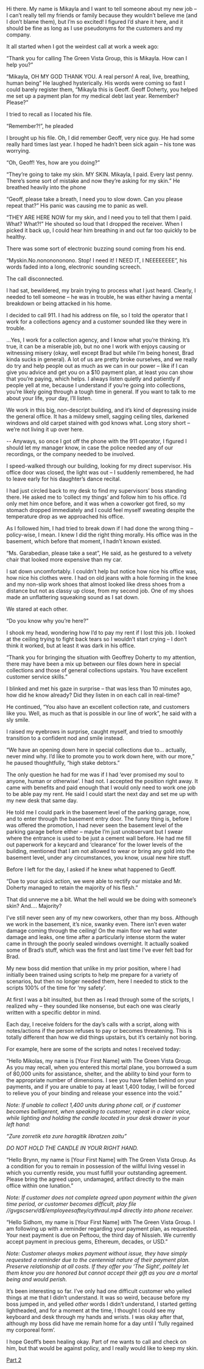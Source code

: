 Hi there. My name is Mikayla and I want to tell someone about my new job – I can’t really tell my friends or family because they wouldn’t believe me (and I don’t blame them), but I’m so excited! I figured I’d share it here, and it should be fine as long as I use pseudonyms for the customers and my company.

It all started when I got the weirdest call at work a week ago:

“Thank you for calling The Green Vista Group, this is Mikayla. How can I help you?”

“Mikayla, OH MY GOD THANK YOU. A real person! A real, live, breathing, human being” He laughed hysterically. His words were coming so fast I could barely register them, “Mikayla this is Geoff. Geoff Doherty, you helped me set up a payment plan for my medical debt last year. Remember? Please?”

I tried to recall as I located his file.

“Remember?!”, he pleaded

I brought up his file. Oh, I did remember Geoff, very nice guy. He had some really hard times last year. I hoped he hadn’t been sick again – his tone was worrying.

“Oh, Geoff! Yes, how are you doing?”

“They’re going to take my skin. MY SKIN. Mikayla, I paid. Every last penny. There’s some sort of mistake and now they’re asking for my skin.” He breathed heavily into the phone

“Geoff, please take a breath, I need you to slow down. Can you please repeat that?” His panic was causing me to panic as well.

“THEY ARE HERE NOW for my skin, and I need you to tell that them I paid. What? What?!” He shouted so loud that I dropped the receiver. When I picked it back up, I could hear him breathing in and out far too quickly to be healthy.

There was some sort of electronic buzzing sound coming from his end.

“Myskin.No.nononononono. Stop! I need it! I NEED IT, I NEEEEEEEE”, his words faded into a long, electronic sounding screech.

The call disconnected.

I had sat, bewildered, my brain trying to process what I just heard. Clearly, I needed to tell someone – he was in trouble, he was either having a mental breakdown or being attacked in his home.

I decided to call 911. I had his address on file, so I told the operator that I work for a collections agency and a customer sounded like they were in trouble.

…Yes, I work for a collection agency, and I know what you’re thinking. It’s true, it can be a miserable job, but no one I work with enjoys causing or witnessing misery (okay, well except Brad but while I’m being honest, Brad kinda sucks in general). A lot of us are pretty broke ourselves, and we really do try and help people out as much as we can in our power – like if I can give you advice and get you on a $10 payment plan, at least you can show that you’re paying, which helps. I always listen quietly and patiently if people yell at me, because I understand if you’re going into collections, you’re likely going through a tough time in general. If you want to talk to me about your life, your day, I’ll listen.

We work in this big, non-descript building, and it’s kind of depressing inside the general office. It has a mildewy smell, sagging ceiling tiles, darkened windows and old carpet stained with god knows what. Long story short – we’re not living it up over here.

\-- Anyways, so once I got off the phone with the 911 operator, I figured I should let my manager know, in case the police needed any of our recordings, or the company needed to be involved.

I speed-walked through our building, looking for my direct supervisor. His office door was closed, the light was out – I suddenly remembered, he had to leave early for his daughter’s dance recital.

I had just circled back to my desk to find my supervisors’ boss standing there. He asked me to ‘collect my things’ and follow him to his office. I’d only met him once before, and it was when a coworker got fired, so my stomach dropped immediately and I could feel myself sweating despite the temperature drop as we approached his office.

As I followed him, I had tried to break down if I had done the wrong thing – policy-wise, I mean. I knew I did the right thing morally. His office was in the basement, which before that moment, I hadn’t known existed.

“Ms. Garabedian, please take a seat”, He said, as he gestured to a velvety chair that looked more expensive than my car.

I sat down uncomfortably. I couldn’t help but notice how nice his office was, how nice his clothes were. I had on old jeans with a hole forming in the knee and my non-slip work shoes that almost looked like dress shoes from a distance but not as classy up close, from my second job. One of my shoes made an unflattering squeaking sound as I sat down.

We stared at each other.

“Do you know why you’re here?”

I shook my head, wondering how I’d to pay my rent if I lost this job. I looked at the ceiling trying to fight back tears so I wouldn’t start crying – I don’t think it worked, but at least it was dark in his office.

“Thank you for bringing the situation with Geoffrey Doherty to my attention, there may have been a mix up between our files down here in special collections and those of general collections upstairs. You have excellent customer service skills.”

I blinked and met his gaze in surprise – that was less than 10 minutes ago, how did he know already? Did they listen in on each call in real-time?

He continued, “You also have an excellent collection rate, and customers like you. Well, as much as that is possible in our line of work”, he said with a sly smile.

I raised my eyebrows in surprise, caught myself, and tried to smoothly transition to a confident nod and smile instead.

“We have an opening down here in special collections due to… actually, never mind why. I’d like to promote you to work down here, with our more,” he paused thoughtfully, “high stake debtors.”

The only question he had for me was if I had ‘ever promised my soul to anyone, human or otherwise’. I had not. I accepted the position right away. It came with benefits and paid enough that I would only need to work one job to be able pay my rent. He said I could start the next day and set me up with my new desk that same day.

He told me I could park in the basement level of the parking garage, now, and to enter through the basement entry door. The funny thing is, before I was offered the promotion, I had never seen the basement level of the parking garage before either – maybe I’m just unobservant but I swear where the entrance is used to be just a cement wall before. He had me fill out paperwork for a keycard and ‘clearance’ for the lower levels of the building, mentioned that I am not allowed to wear or bring any gold into the basement level, under any circumstances, you know, usual new hire stuff.

Before I left for the day, I asked if he knew what happened to Geoff.

“Due to your quick action, we were able to rectify our mistake and Mr. Doherty managed to retain the majority of his flesh.”

That did unnerve me a bit. What the hell would we be doing with someone’s skin? And…. Majority?

I’ve still never seen any of my new coworkers, other than my boss. Although we work in the basement, it’s nice, swanky even. There isn’t even water damage coming through the ceiling! On the main floor we had water damage and leaks, one time after a particularly intense storm the water came in through the poorly sealed windows overnight. It actually soaked some of Brad’s stuff, which was the first and last time I’ve ever felt bad for Brad.

My new boss did mention that unlike in my prior position, where I had initially been trained using scripts to help me prepare for a variety of scenarios, but then no longer needed them, here I needed to stick to the scripts 100% of the time for ‘my safety’.

At first I was a bit insulted, but then as I read through some of the scripts, I realized why – they sounded like nonsense, but each one was clearly written with a specific debtor in mind.

Each day, I receive folders for the day’s calls with a script, along with notes/actions if the person refuses to pay or becomes threatening. This is totally different than how we did things upstairs, but it’s certainly not boring.

For example, here are some of the scripts and notes I received today:

“Hello Mikolas, my name is \[Your First Name\] with The Green Vista Group. As you may recall, when you entered this mortal plane, you borrowed a sum of 80,000 units for assistance, shelter, and the ability to bind your form to the appropriate number of dimensions. I see you have fallen behind on your payments, and if you are unable to pay at least 1,400 today, I will be forced to relieve you of your binding and release your essence into the void.”

*Note: If unable to collect 1,400 units during phone call, or if customer becomes belligerent, when speaking to customer, repeat in a clear voice, while lighting and holding the candle located in your desk drawer in your left hand:*

*“Zure zorretik eta zure haragitik libratzen zaitu”*

*DO NOT HOLD THE CANDLE IN YOUR RIGHT HAND.*

“Hello Brynn, my name is \[Your First Name\] with The Green Vista Group. As a condition for you to remain in possession of the willful living vessel in which you currently reside, you must fulfill your outstanding agreement. Please bring the agreed upon, undamaged, artifact directly to the main office within one lunation.”

*Note: If customer does not complete agreed upon payment within the given time period, or customer becomes difficult, play file //gvgscserv/d$/employeesaftey/cythraul.mp4 directly into phone receiver.*

“Hello Sidhom, my name is \[Your First Name\] with The Green Vista Group. I am following up with a reminder regarding your payment plan, as requested. Your next payment is due on Peftoou, the third day of Nissieh. We currently accept payment in precious gems, Ethereum, decades, or USD.”

*Note: Customer always makes payment without issue, they have simply requested a reminder due to the centennial nature of their payment plan. Preserve relationship at all costs. If they offer you ‘The Sight’, politely let them know you are honored but cannot accept their gift as you are a mortal being and would perish.*

It’s been interesting so far. I’ve only had one difficult customer who yelled things at me that I didn’t understand. It was so weird, because before my boss jumped in, and yelled *other* words I didn’t understand, I started getting lightheaded, and for a moment at the time, I thought I could see my keyboard and desk through my hands and wrists. I was okay after that, although my boss did have me remain home for a day until I ‘fully regained my corporeal form’.

I hope Geoff’s been healing okay. Part of me wants to call and check on him, but that would be against policy, and I really would like to keep my skin.

[Part 2](https://www.reddit.com/r/nosleep/comments/vdyv1p/im_calling_about_a_past_due_balance_on_your/)